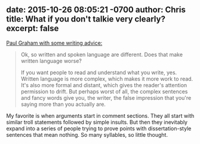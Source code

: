 date: 2015-10-26 08:05:21 -0700
author: Chris
title: What if you don't talkie very clearly?
excerpt: false
----

[Paul Graham with some writing advice:](http://paulgraham.com/talk.html)

> Ok, so written and spoken language are different. Does that make written language worse?
> 
> If you want people to read and understand what you write, yes. Written language is more complex, which makes it more work to read. It's also more formal and distant, which gives the reader's attention permission to drift. But perhaps worst of all, the complex sentences and fancy words give you, the writer, the false impression that you're saying more than you actually are.

My favorite is when arguments start in comment sections. They all start with similar troll statements followed by simple insults. But then they inevitably expand into a series of people trying to prove points with dissertation-style sentences that mean nothing. So many syllables, so little thought.